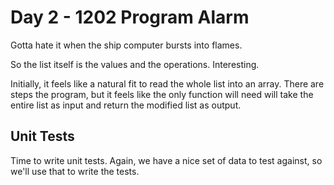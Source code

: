 # Day 2 - 1202 Program Alarm

Gotta hate it when the ship computer bursts into flames.

So the list itself is the values and the operations. Interesting.

Initially, it feels like a natural fit to read the whole list into an array. There are steps the program, but it feels like the only function will need will take the entire list as input and return the modified list as output.

## Unit Tests

Time to write unit tests. Again, we have a nice set of data to test against, so we'll use that to write the tests.